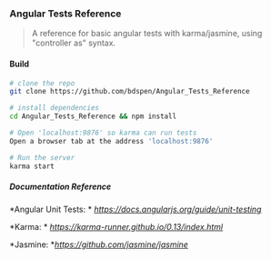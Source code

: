 ### Angular Tests Reference
> A reference for basic angular tests with karma/jasmine, using "controller as" syntax.

#### Build
``` bash
# clone the repo
git clone https://github.com/bdspen/Angular_Tests_Reference

# install dependencies
cd Angular_Tests_Reference && npm install

# Open 'localhost:9876' so karma can run tests
Open a browser tab at the address 'localhost:9876'

# Run the server
karma start
```

##### Documentation Reference

*Angular Unit Tests: *  _https://docs.angularjs.org/guide/unit-testing_

*Karma: * _https://karma-runner.github.io/0.13/index.html_

*Jasmine: *_https://github.com/jasmine/jasmine_
